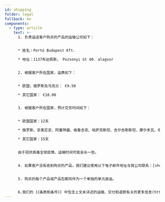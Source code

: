 ```yaml
---
id: shipping
folder: legal
fallback: en
components:
  - type: article
    text: >-
      1. 负责运送客户购买的产品的运输公司如下：


      * 姓名：Portó Budapest Kft.

      * 地址：1137布达佩斯， Pozsonyi út 40. alagsor


      2. 根据客户所在国家，运费如下：


      * 欧盟，俄罗斯及乌克兰： €9.50

      * 其它国家： €10.00


      3. 根据客户所在国家，预计交货时间如下：


      * 欧盟国家：12天

      * 俄罗斯、亚美尼亚、阿塞拜疆、格鲁吉亚、哈萨克斯坦、吉尔吉斯斯坦、摩尔多瓦、塔吉克斯坦、土库曼斯坦、乌克兰、乌兹别克斯坦：19天

      * 其它国家：15天


      由于冠状病毒全球疫情，运输时间可能会长一些。


      4. 如果客户没有收到购买的产品，我们建议使用以下电子邮件地址与我公司联系：[shop@urosystem.com](mailto:shop@urosystem.com)


      5. 购买的每个产品或产品包都将作为一个单独的单元装运。


      6.我们的 [《条款和条件》] 中包含上文未详述的运输、交付和退款有关的更多信息(https://urosystem-ru.myshopify.com/admin/settings/terms-of-service).
---
```

